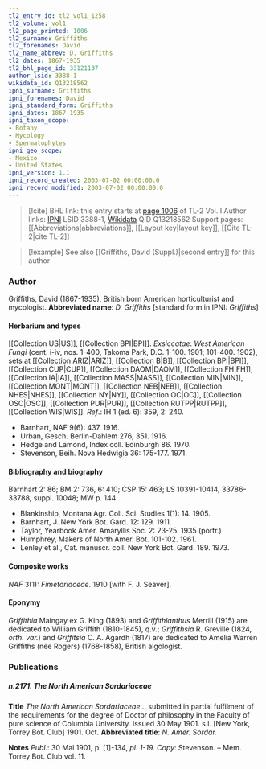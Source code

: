 ```yaml
---
tl2_entry_id: tl2_vol1_1258
tl2_volume: vol1
tl2_page_printed: 1006
tl2_surname: Griffiths
tl2_forenames: David
tl2_name_abbrev: D. Griffiths
tl2_dates: 1867-1935
tl2_bhl_page_id: 33121137
author_lsid: 3388-1
wikidata_id: Q13218562
ipni_surname: Griffiths
ipni_forenames: David
ipni_standard_form: Griffiths
ipni_dates: 1867-1935
ipni_taxon_scope: 
- Botany
- Mycology
- Spermatophytes
ipni_geo_scope: 
- Mexico
- United States
ipni_version: 1.1
ipni_record_created: 2003-07-02 00:00:00.0
ipni_record_modified: 2003-07-02 00:00:00.0
---
```


> [!cite] BHL link: this entry starts at [page 1006](https://www.biodiversitylibrary.org/page/33121137) of TL-2 Vol. I
> Author links: [IPNI](https://www.ipni.org/a/3388-1) LSID 3388-1, [Wikidata](https://www.wikidata.org/wiki/Q13218562) QID Q13218562
> Support pages: [[Abbreviations|abbreviations]], [[Layout key|layout key]], [[Cite TL-2|cite TL-2]]

> [!example] See also [[Griffiths, David (Suppl.)|second entry]] for this author

### Author

Griffiths, David (1867-1935), British born American horticulturist and mycologist. 
**Abbreviated name**: *D. Griffiths* \[standard form in IPNI: *Griffiths*\]

#### Herbarium and types

[[Collection US|US]], [[Collection BPI|BPI]].
*Exsiccatae*: *West American Fungi* (cent. i-iv, nos. 1-400, Takoma Park, D.C. 1-100. 1901; 101-400. 1902), sets at [[Collection ARIZ|ARIZ]], [[Collection B|B]], [[Collection BPI|BPI]], [[Collection CUP|CUP]], [[Collection DAOM|DAOM]], [[Collection FH|FH]], [[Collection IA|IA]], [[Collection MASS|MASS]], [[Collection MIN|MIN]], [[Collection MONT|MONT]], [[Collection NEB|NEB]], [[Collection NHES|NHES]], [[Collection NY|NY]], [[Collection OC|OC]], [[Collection OSC|OSC]], [[Collection PUR|PUR]], [[Collection RUTPP|RUTPP]], [[Collection WIS|WIS]].
*Ref*.: IH 1 (ed. 6): 359, 2: 240.
- Barnhart, NAF 9(6): 437. 1916.
- Urban, Gesch. Berlin-Dahlem 276, 351. 1916.
- Hedge and Lamond, Index coll. Edinburgh 86. 1970.
- Stevenson, Beih. Nova Hedwigia 36: 175-177. 1971.

#### Bibliography and biography

Barnhart 2: 86; BM 2: 736, 6: 410; CSP 15: 463; LS 10391-10414, 33786-33788, suppl. 10048; MW p. 144.
- Blankinship, Montana Agr. Coll. Sci. Studies 1(1): 14. 1905.
- Barnhart, J. New York Bot. Gard. 12: 129. 1911.
- Taylor, Yearbook Amer. Amaryllis Soc. 2: 23-25. 1935 (portr.)
- Humphrey, Makers of North Amer. Bot. 101-102. 1961.
- Lenley et al., Cat. manuscr. coll. New York Bot. Gard. 189. 1973.

#### Composite works

*NAF* 3(1): *Fimetariaceae*. 1910 \[with F. J. Seaver\].

#### Eponymy

*Griffithia* Maingay ex G. King (1893) and *Griffithianthus* Merrill (1915) are dedicated to William Griffith (1810-1845), q.v.; *Griffithsia* R. Greville (1824, *orth. var.*) and *Griffitsia* C. A. Agardh (1817) are dedicated to Amelia Warren Griffiths (née Rogers) (1768-1858), British algologist.

### Publications

##### n.2171. The North American Sordariaceae

**Title**
*The North American Sordariaceae*... submitted in partial fulfilment of the requirements for the degree of Doctor of philosophy in the Faculty of pure science of Columbia University. Issued 30 May 1901. s.l. \[New York, Torrey Bot. Club\] 1901. Oct.
**Abbreviated title**: *N. Amer. Sordar.*

**Notes**
*Publ*.: 30 Mai 1901, p. \[1\]-134, *pl. 1-19. Copy*: Stevenson. – Mem. Torrey Bot. Club vol. 11.

